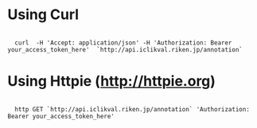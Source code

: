 # Using Curl
<code>
  curl  -H 'Accept: application/json' -H 'Authorization: Bearer your_access_token_here'  `http://api.iclikval.riken.jp/annotation` 
</code>

# Using Httpie (http://httpie.org)
<code>
  http GET `http://api.iclikval.riken.jp/annotation` 'Authorization: Bearer your_access_token_here'
</code>
